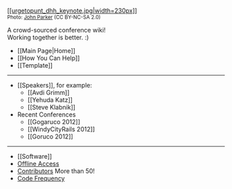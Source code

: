 [[[urgetopunt_dhh_keynote.jpg|width=230px]]](https://github.com/newhavenrb/conferences/wiki)
<br /><small>Photo: [John Parker](http://www.flickr.com/photos/urgetopunt/7132795497/in/set-72157629578123510) (CC BY-NC-SA 2.0)</small>

A crowd-sourced conference wiki!<br />
Working together is better.  :)

* [[Main Page|Home]]
* [[How You Can Help]]
* [[Template]]

---

* [[Speakers]], for example:
    * [[Avdi Grimm]]
    * [[Yehuda Katz]]
    * [[Steve Klabnik]]
* Recent Conferences
    * [[Gogaruco 2012]]
    * [[WindyCityRails 2012]]
    * [[Goruco 2012]]

<!-- Most recent 2 or 3 conferences are listed above -->

---

* [[Software]]
* [Offline Access](https://github.com/newhavenrb/conferences/wiki/_access)
* [Contributors](https://github.com/newhavenrb/conferences/graphs/contributors) More than 50!
* [Code Frequency](https://github.com/newhavenrb/conferences/graphs/code-frequency)
